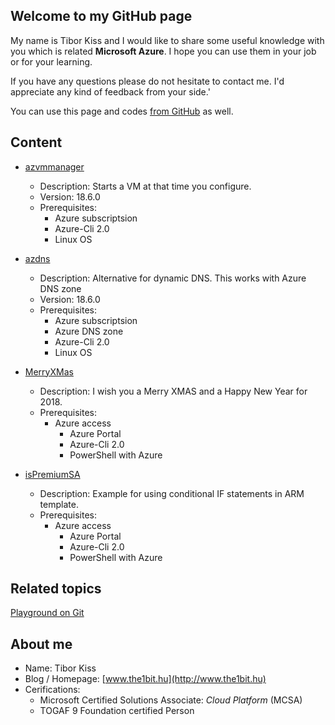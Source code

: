 ## Welcome to my GitHub page

My name is Tibor Kiss and I would like to share some useful knowledge with you which is related **Microsoft Azure**. I hope you can use them in your job or for your learning.

If you have any questions please do not hesitate to contact me. I'd appreciate any kind of feedback from your side.'

You can use this page and codes [from GitHub](https://github.com/the1bit/AzureSolutions) as well.

## Content
* [azvmmanager](https://github.com/the1bit/AzureSolutions/tree/master/azvmmanager)
	* Description: Starts a VM at that time you configure.
	* Version: 18.6.0
	* Prerequisites:
		* Azure subscriptsion
		* Azure-Cli 2.0
		* Linux OS
* [azdns](https://github.com/the1bit/AzureSolutions/tree/master/azdns)
	* Description: Alternative for dynamic DNS. This works with Azure DNS zone
	* Version: 18.6.0
	* Prerequisites:
		* Azure subscriptsion
		* Azure DNS zone
		* Azure-Cli 2.0
		* Linux OS

* [MerryXMas](https://github.com/the1bit/AzureSolutions/tree/master/MerryXMas)
	* Description: I wish you a Merry XMAS and a Happy New Year for 2018.
	* Prerequisites:
		* Azure access
			* Azure Portal
			* Azure-Cli 2.0
			* PowerShell with Azure

* [isPremiumSA](https://github.com/the1bit/AzureSolutions/tree/master/isPremiumSA)
	* Description: Example for using conditional IF statements in ARM template. 
	* Prerequisites:
		* Azure access
			* Azure Portal
			* Azure-Cli 2.0
			* PowerShell with Azure

## Related topics
[Playground on Git](https://the1bit.github.io/Playground/)

## About me
* Name: Tibor Kiss
* Blog / Homepage: [www.the1bit.hu](http://www.the1bit.hu)
* Cerifications:
	* Microsoft Certified Solutions Associate: *Cloud Platform* (MCSA)
	* TOGAF 9 Foundation certified Person

